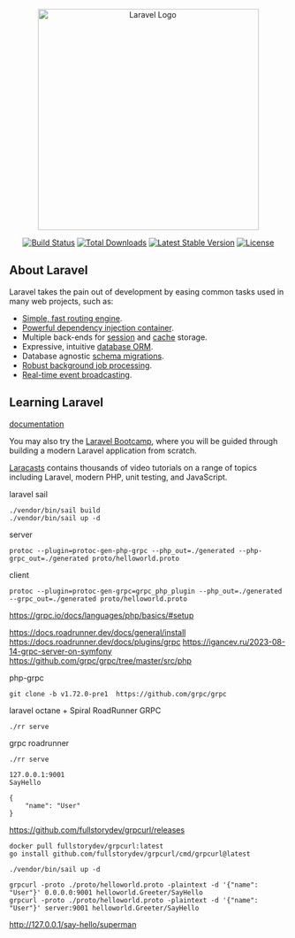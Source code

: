 <p align="center"><a href="https://laravel.com" target="_blank"><img src="https://raw.githubusercontent.com/laravel/art/master/logo-lockup/5%20SVG/2%20CMYK/1%20Full%20Color/laravel-logolockup-cmyk-red.svg" width="400" alt="Laravel Logo"></a></p>

<p align="center">
<a href="https://github.com/laravel/framework/actions"><img src="https://github.com/laravel/framework/workflows/tests/badge.svg" alt="Build Status"></a>
<a href="https://packagist.org/packages/laravel/framework"><img src="https://img.shields.io/packagist/dt/laravel/framework" alt="Total Downloads"></a>
<a href="https://packagist.org/packages/laravel/framework"><img src="https://img.shields.io/packagist/v/laravel/framework" alt="Latest Stable Version"></a>
<a href="https://packagist.org/packages/laravel/framework"><img src="https://img.shields.io/packagist/l/laravel/framework" alt="License"></a>
</p>

## About Laravel

Laravel takes the pain out of development by easing common tasks used in many web projects, such as:

- [Simple, fast routing engine](https://laravel.com/docs/routing).
- [Powerful dependency injection container](https://laravel.com/docs/container).
- Multiple back-ends for [session](https://laravel.com/docs/session) and [cache](https://laravel.com/docs/cache) storage.
- Expressive, intuitive [database ORM](https://laravel.com/docs/eloquent).
- Database agnostic [schema migrations](https://laravel.com/docs/migrations).
- [Robust background job processing](https://laravel.com/docs/queues).
- [Real-time event broadcasting](https://laravel.com/docs/broadcasting).

## Learning Laravel

[documentation](https://laravel.com/docs)

You may also try the [Laravel Bootcamp](https://bootcamp.laravel.com), where you will be guided through building a modern Laravel application from scratch.

[Laracasts](https://laracasts.com) contains thousands of video tutorials on a range of topics including Laravel, modern PHP, unit testing, and JavaScript.

laravel sail
```shell
./vendor/bin/sail build
./vendor/bin/sail up -d
```

server
```shell
protoc --plugin=protoc-gen-php-grpc --php_out=./generated --php-grpc_out=./generated proto/helloworld.proto
```

client
```shell
protoc --plugin=protoc-gen-grpc=grpc_php_plugin --php_out=./generated --grpc_out=./generated proto/helloworld.proto
```

https://grpc.io/docs/languages/php/basics/#setup

https://docs.roadrunner.dev/docs/general/install
https://docs.roadrunner.dev/docs/plugins/grpc
https://igancev.ru/2023-08-14-grpc-server-on-symfony
https://github.com/grpc/grpc/tree/master/src/php

php-grpc
```shell
git clone -b v1.72.0-pre1  https://github.com/grpc/grpc
```

laravel octane + Spiral RoadRunner GRPC
```shell
./rr serve
```

grpc roadrunner
```shell
./rr serve

127.0.0.1:9001
SayHello

{
    "name": "User"
}
```

https://github.com/fullstorydev/grpcurl/releases

```shell
docker pull fullstorydev/grpcurl:latest
go install github.com/fullstorydev/grpcurl/cmd/grpcurl@latest

./vendor/bin/sail up -d

grpcurl -proto ./proto/helloworld.proto -plaintext -d '{"name": "User"}' 0.0.0.0:9001 helloworld.Greeter/SayHello
grpcurl -proto ./proto/helloworld.proto -plaintext -d '{"name": "User"}' server:9001 helloworld.Greeter/SayHello
```
http://127.0.0.1/say-hello/superman
